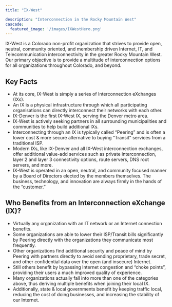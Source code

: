 ```yaml
---
title: "IX-West"

description: "Interconnection in the Rocky Mountain West"
cascade:
  featured_image: '/images/IXWestHero.png'
---
```

IX-West is a Colorado non-profit organization that strives to provide open, neutral, community oriented, and membership driven Internet, IT, and Telecommunication interconnectivity in the greater Rocky Mountain West. Our primary objective is to provide a multitude of interconnection options for all organizations throughout Colorado, and beyond.

## Key Facts
- At its core, IX-West is simply a series of Interconnection eXchanges (IXs).
- An IX is a physical infrastructure through which all participating organisations can directly interconnect their networks with each other.
- IX-Denver is the first IX-West IX, serving the Denver metro area.
- IX-West is actively seeking partners in all surrounding municipalities and communities to help build additional IXs.
- Interconnecting through an IX is typically called “Peering” and is often a lower cost & more secure alternative to buying “Transit” services from a traditional ISP.
- Modern IXs, like IX-Denver and all IX-West interconnection exchanges, offer additional value-add services such as private interconnection, layer 2 and layer 3 connectivity options, route servers, DNS root servers, and more.
- IX-West is operated in an open, neutral, and community focused manner by a Board of Directors elected by the members themselves.  The business, technology, and innovation are always firmly in the hands of the “customer.”

## Who Benefits from an Interconnection eXchange (IX)?
- Virtually any organization with an IT network or an Internet connection benefits.
- Some organizations are able to lower their ISP/Transit bills significantly by Peering directly with the organizations they communicate most frequently.
- Other organizations find additional security and peace of mind by Peering with partners directly to avoid sending proprietary, trade secret, and other confidential data over the open (and insecure) Internet.
- Still others benefit by bypassing Internet congestion and “choke points”, providing their users a much improved quality of experience.
- Many organizations actually fall into more than one of the categories above, thus deriving multiple benefits when joining their local IX.
- Additionally, state & local governments benefit by keeping traffic local, reducing the cost of doing businesses, and increasing the stability of our Internet.
